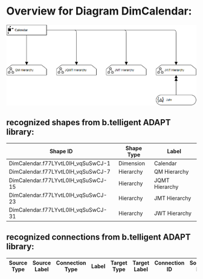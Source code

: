 # Overview for Diagram **DimCalendar**:

![Diagram DimCalendar](../png/DimCalendar.png)
## recognized shapes from b.telligent ADAPT library:

|Shape ID|Shape Type|Label|
|--------|----------|-----|
|DimCalendar.f77LYvtL0lH_vqSuSwCJ-1|Dimension|Calendar|
|DimCalendar.f77LYvtL0lH_vqSuSwCJ-7|Hierarchy|QM Hierarchy|
|DimCalendar.f77LYvtL0lH_vqSuSwCJ-15|Hierarchy|JQMT Hierarchy|
|DimCalendar.f77LYvtL0lH_vqSuSwCJ-23|Hierarchy|JMT Hierarchy|
|DimCalendar.f77LYvtL0lH_vqSuSwCJ-31|Hierarchy|JWT Hierarchy|

## recognized connections from b.telligent ADAPT library:

|Source Type|Source Label|Connection Type|Label|Target Type|Target Label|Connection ID|Source ID|Target ID|
|-----------|------------|---------------|-----|-----------|------------|-------------|---------|---------|
